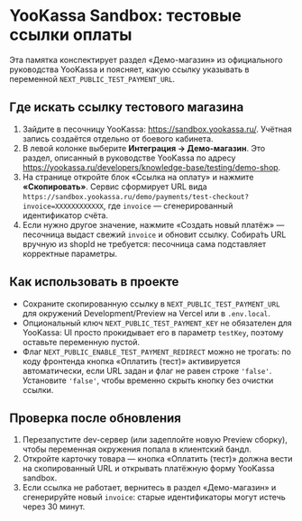 # YooKassa Sandbox: тестовые ссылки оплаты

Эта памятка конспектирует раздел «Демо-магазин» из официального руководства YooKassa и поясняет, какую ссылку указывать в переменной `NEXT_PUBLIC_TEST_PAYMENT_URL`.

## Где искать ссылку тестового магазина

1. Зайдите в песочницу YooKassa: <https://sandbox.yookassa.ru/>. Учётная запись создаётся отдельно от боевого кабинета.
2. В левой колонке выберите **Интеграция → Демо-магазин**. Это раздел, описанный в руководстве YooKassa по адресу <https://yookassa.ru/developers/knowledge-base/testing/demo-shop>.
3. На странице откройте блок «Ссылка на оплату» и нажмите **«Скопировать»**. Сервис сформирует URL вида `https://sandbox.yookassa.ru/demo/payments/test-checkout?invoice=XXXXXXXXXXXX`, где `invoice` — сгенерированный идентификатор счёта.
4. Если нужно другое значение, нажмите «Создать новый платёж» — песочница выдаст свежий `invoice` и обновит ссылку. Собира́ть URL вручную из shopId не требуется: песочница сама подставляет корректные параметры.

## Как использовать в проекте

- Сохраните скопированную ссылку в `NEXT_PUBLIC_TEST_PAYMENT_URL` для окружений Development/Preview на Vercel или в `.env.local`.
- Опциональный ключ `NEXT_PUBLIC_TEST_PAYMENT_KEY` не обязателен для YooKassa: UI просто прокидывает его в параметр `testKey`, поэтому оставьте переменную пустой.
- Флаг `NEXT_PUBLIC_ENABLE_TEST_PAYMENT_REDIRECT` можно не трогать: по коду фронтенда кнопка «Оплатить (тест)» активируется автоматически, если URL задан и флаг не равен строке `'false'`. Установите `'false'`, чтобы временно скрыть кнопку без очистки ссылки.

## Проверка после обновления

1. Перезапустите dev-сервер (или задеплойте новую Preview сборку), чтобы переменная окружения попала в клиентский бандл.
2. Откройте карточку товара — кнопка «Оплатить (тест)» должна вести на скопированный URL и открывать платёжную форму YooKassa sandbox.
3. Если ссылка не работает, вернитесь в раздел «Демо-магазин» и сгенерируйте новый `invoice`: старые идентификаторы могут истечь через 30 минут.
